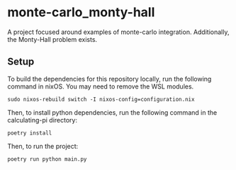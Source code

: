 # monte-carlo_monty-hall

A project focused around examples of monte-carlo integration. Additionally, the Monty-Hall problem exists.

## Setup

To build the dependencies for this repository locally, run the following command in nixOS. You may need to remove the WSL modules.

```
sudo nixos-rebuild switch -I nixos-config=configuration.nix
```

Then, to install python dependencies, run the following command in the calculating-pi directory:

```
poetry install
```

Then, to run the project:

```
poetry run python main.py
```
